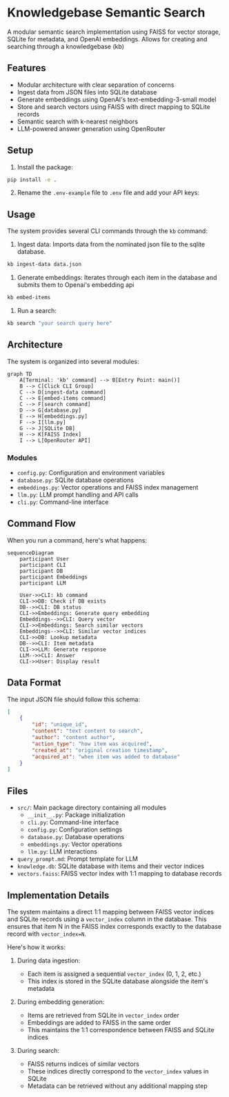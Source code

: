 # Knowledgebase Semantic Search

A modular semantic search implementation using FAISS for vector storage, SQLite for metadata, and OpenAI embeddings. Allows for creating and searching through a knowledgebase (kb)

## Features

- Modular architecture with clear separation of concerns
- Ingest data from JSON files into SQLite database
- Generate embeddings using OpenAI's text-embedding-3-small model
- Store and search vectors using FAISS with direct mapping to SQLite records
- Semantic search with k-nearest neighbors
- LLM-powered answer generation using OpenRouter

## Setup

1. Install the package:
```bash
pip install -e .
```

2. Rename the `.env-example` file to `.env` file and add your API keys:

## Usage

The system provides several CLI commands through the `kb` command:

1. Ingest data:
Imports data from the nominated json file to the sqlite database.

```bash
kb ingest-data data.json
```

1. Generate embeddings:
Iterates through each item in the database and submits them to Openai's embedding api

```bash
kb embed-items
```

1. Run a search:
```bash
kb search "your search query here"
```

## Architecture

The system is organized into several modules:

```mermaid
graph TD
    A[Terminal: 'kb' command] --> B[Entry Point: main()]
    B --> C[Click CLI Group]
    C --> D[ingest-data command]
    C --> E[embed-items command]
    C --> F[search command]
    D --> G[database.py]
    E --> H[embeddings.py]
    F --> I[llm.py]
    G --> J[SQLite DB]
    H --> K[FAISS Index]
    I --> L[OpenRouter API]
```

### Modules

- `config.py`: Configuration and environment variables
- `database.py`: SQLite database operations
- `embeddings.py`: Vector operations and FAISS index management
- `llm.py`: LLM prompt handling and API calls
- `cli.py`: Command-line interface


## Command Flow

When you run a command, here's what happens:

```mermaid
sequenceDiagram
    participant User
    participant CLI
    participant DB
    participant Embeddings
    participant LLM
    
    User->>CLI: kb command
    CLI->>DB: Check if DB exists
    DB-->>CLI: DB status
    CLI->>Embeddings: Generate query embedding
    Embeddings-->>CLI: Query vector
    CLI->>Embeddings: Search similar vectors
    Embeddings-->>CLI: Similar vector indices
    CLI->>DB: Lookup metadata
    DB-->>CLI: Item metadata
    CLI->>LLM: Generate response
    LLM-->>CLI: Answer
    CLI->>User: Display result
```

## Data Format

The input JSON file should follow this schema:
```json
[
    {
        "id": "unique_id",
        "content": "text content to search",
        "author": "content author",
        "action_type": "how item was acquired",
        "created_at": "original creation timestamp",
        "acquired_at": "when item was added to database"
    }
]
```

## Files

- `src/`: Main package directory containing all modules
  - `__init__.py`: Package initialization
  - `cli.py`: Command-line interface
  - `config.py`: Configuration settings
  - `database.py`: Database operations
  - `embeddings.py`: Vector operations
  - `llm.py`: LLM interactions
- `query_prompt.md`: Prompt template for LLM
- `knowledge.db`: SQLite database with items and their vector indices
- `vectors.faiss`: FAISS vector index with 1:1 mapping to database records

## Implementation Details

The system maintains a direct 1:1 mapping between FAISS vector indices and SQLite records using a `vector_index` column in the database. This ensures that item N in the FAISS index corresponds exactly to the database record with `vector_index=N`.

Here's how it works:

1. During data ingestion:
   - Each item is assigned a sequential `vector_index` (0, 1, 2, etc.)
   - This index is stored in the SQLite database alongside the item's metadata

2. During embedding generation:
   - Items are retrieved from SQLite in `vector_index` order
   - Embeddings are added to FAISS in the same order
   - This maintains the 1:1 correspondence between FAISS and SQLite indices

3. During search:
   - FAISS returns indices of similar vectors
   - These indices directly correspond to the `vector_index` values in SQLite
   - Metadata can be retrieved without any additional mapping step 
